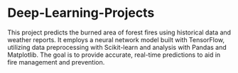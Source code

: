 # Deep-Learning-Projects
This project predicts the burned area of forest fires using historical data and weather reports. It employs a neural network model built with TensorFlow, utilizing data preprocessing with Scikit-learn and analysis with Pandas and Matplotlib. The goal is to provide accurate, real-time predictions to aid in fire management and prevention.
